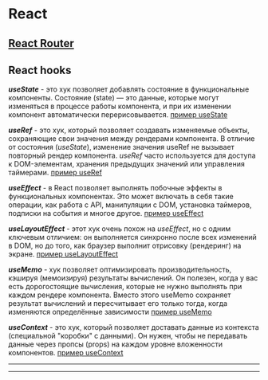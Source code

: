 # React

## [React Router](./react_router/ReactRouter.md)

## React hooks

***useState*** - это хук позволяет добавлять состояние в функциональные компоненты. Состояние (state) — это данные,
которые могут изменяться в процессе работы компонента, и при их изменении компонент автоматически перерисовывается.
[пример useState](./exemple/useState.md)

***useRef*** - это хук, который позволяет создавать изменяемые объекты, сохраняющие свои значения между рендерами
компонента. В отличие от состояния (*useState*), изменение значения useRef не вызывает повторный рендер компонента.
*useRef*
часто используется для доступа к DOM-элементам, хранения предыдущих значений или управления таймерами.
[пример useRef](./exemple/useRef.md)

***useEffect*** - в React позволяет выполнять побочные эффекты в функциональных компонентах. Это может включать в себя
такие
операции, как работа с API, манипуляции с DOM, установка таймеров, подписки на события и многое
другое. [пример useEffect](./exemple/useEffect.md)

***useLayoutEffect*** - этот хук очень похож на *useEffect*, но с одним ключевым отличием: он выполняется синхронно 
после 
всех изменений в DOM, но до того, как браузер выполнит отрисовку (рендеринг) на экране.   [пример useLayoutEffect](./exemple/useLayoutEffect.md)

***useMemo*** - хук позволяет оптимизировать производительность, кэшируя (мемоизируя) результаты вычислений. Он 
полезен, когда у вас есть дорогостоящие вычисления, которые не нужно выполнять при каждом рендере компонента. Вместо этого useMemo сохраняет результат вычислений и пересчитывает его только тогда, когда изменяются определённые зависимости [пример useMemo](./exemple/useMemo.md)

***useContext*** - это хук, который позволяет доставать данные из контекста (специальной "коробки" с данными). Он нужен, чтобы не передавать данные через пропсы (props) на каждом уровне вложенности компонентов. [пример useContext](./exemple/useContext)

--- 
---


